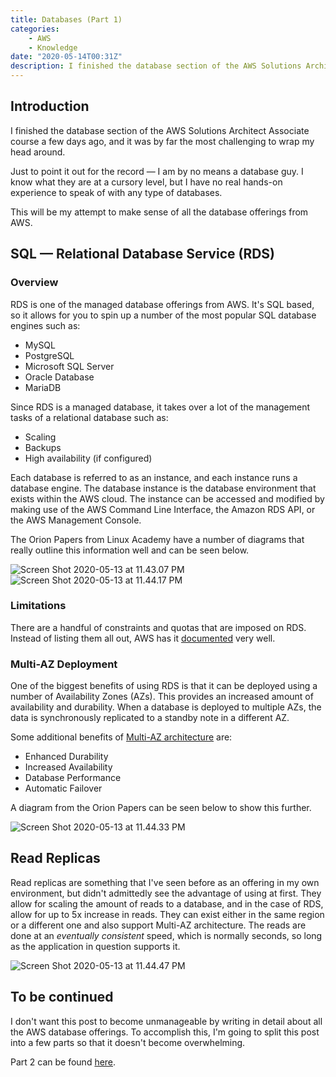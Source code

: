 ```yaml
---
title: Databases (Part 1)
categories:
    - AWS
    - Knowledge
date: "2020-05-14T00:31Z"
description: I finished the database section of the AWS Solutions Architect Associate course a few days ago, and it was by far the most challenging to wrap my head around.
---
```


## Introduction

I finished the database section of the AWS Solutions Architect Associate course a few days ago, and it was by far the most challenging to wrap my head around.

Just to point it out for the record — I am by no means a database guy. I know what they are at a cursory level, but I have no real hands-on experience to speak of with any type of databases.

This will be my attempt to make sense of all the database offerings from AWS.

## SQL — Relational Database Service (RDS)

### Overview

RDS is one of the managed database offerings from AWS. It's SQL based, so it allows for you to spin up a number of the most popular SQL database engines such as:

* MySQL
* PostgreSQL
* Microsoft SQL Server
* Oracle Database
* MariaDB

Since RDS is a managed database, it takes over a lot of the management tasks of a relational database such as:

* Scaling
* Backups
* High availability (if configured)

Each database is referred to as an instance, and each instance runs a database engine. The database instance is the database environment that exists within the AWS cloud. The instance can be accessed and modified by making use of the AWS Command Line Interface, the Amazon RDS API, or the AWS Management Console.

The Orion Papers from Linux Academy have a number of diagrams that really outline this information well and can be seen below.

![Screen Shot 2020-05-13 at 11.43.07 PM](https://cdn.levine.io/uploads/images/gallery/2022-09//05/Screen-Shot-2020-05-13-at-11.43.07-PM.png)  
![Screen Shot 2020-05-13 at 11.44.17 PM](https://cdn.levine.io/uploads/images/gallery/2022-09//05/Screen-Shot-2020-05-13-at-11.44.17-PM.png)

### Limitations

There are a handful of constraints and quotas that are imposed on RDS. Instead of listing them all out, AWS has it [documented](https://docs.aws.amazon.com/AmazonRDS/latest/UserGuide/CHAP_Limits.html) very well.

### Multi-AZ Deployment

One of the biggest benefits of using RDS is that it can be deployed using a number of Availability Zones (AZs). This provides an increased amount of availability and durability. When a database is deployed to multiple AZs, the data is synchronously replicated to a standby note in a different AZ.

Some additional benefits of [Multi-AZ architecture](https://aws.amazon.com/rds/features/multi-az/) are:

* Enhanced Durability
* Increased Availability
* Database Performance
* Automatic Failover

A diagram from the Orion Papers can be seen below to show this further.

![Screen Shot 2020-05-13 at 11.44.33 PM](https://cdn.levine.io/uploads/images/gallery/2022-09//05/Screen-Shot-2020-05-13-at-11.44.33-PM.png)

## Read Replicas

Read replicas are something that I've seen before as an offering in my own environment, but didn't admittedly see the advantage of using at first. They allow for scaling the amount of reads to a database, and in the case of RDS, allow for up to 5x increase in reads. They can exist either in the same region or a different one and also support Multi-AZ architecture. The reads are done at an *eventually consistent* speed, which is normally seconds, so long as the application in question supports it.

![Screen Shot 2020-05-13 at 11.44.47 PM](https://cdn.levine.io/uploads/images/gallery/2022-09//05/Screen-Shot-2020-05-13-at-11.44.47-PM.png)

## To be continued

I don't want this post to become unmanageable by writing in detail about all the AWS database offerings. To accomplish this, I'm going to split this post into a few parts so that it doesn't become overwhelming.

Part 2 can be found [here](../blog/databases-part-2).
